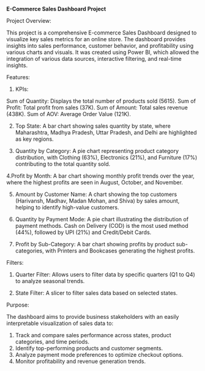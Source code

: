 **E-Commerce Sales Dashboard Project**

Project Overview:

This project is a comprehensive E-commerce Sales Dashboard designed to visualize key sales metrics for an online store. The dashboard provides insights into sales performance, customer behavior, and profitability using various charts and visuals. It was created using Power BI, which allowed the integration of various data sources, interactive filtering, and real-time insights.

Features:

1. KPIs:

  Sum of Quantity: Displays the total number of products sold (5615).
  Sum of Profit: Total profit from sales (37K).
  Sum of Amount: Total sales revenue (438K).
  Sum of AOV: Average Order Value (121K).
  
2. Top State: A bar chart showing sales quantity by state, where Maharashtra, Madhya Pradesh, Uttar Pradesh, and Delhi are highlighted as key regions.

3. Quantity by Category: A pie chart representing product category distribution, with Clothing (63%), Electronics (21%), and Furniture (17%) contributing to the total quantity sold.

4.Profit by Month: A bar chart showing monthly profit trends over the year, where the highest profits are seen in August, October, and November.

5. Amount by Customer Name: A chart showing the top customers (Harivansh, Madhav, Madan Mohan, and Shiva) by sales amount, helping to identify high-value customers.

6. Quantity by Payment Mode: A pie chart illustrating the distribution of payment methods. Cash on Delivery (COD) is the most used method (44%), followed by UPI (21%) and Credit/Debit Cards.

7. Profit by Sub-Category: A bar chart showing profits by product sub-categories, with Printers and Bookcases generating the highest profits.

Filters:

1. Quarter Filter: Allows users to filter data by specific quarters (Q1 to Q4) to analyze seasonal trends.

2. State Filter: A slicer to filter sales data based on selected states.

Purpose:

The dashboard aims to provide business stakeholders with an easily interpretable visualization of sales data to:

1. Track and compare sales performance across states, product categories, and time periods.
2. Identify top-performing products and customer segments.
3. Analyze payment mode preferences to optimize checkout options.
4. Monitor profitability and revenue generation trends.
